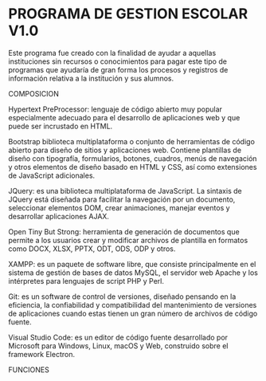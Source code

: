 # PROGRAMA DE GESTION ESCOLAR V1.0
Este programa fue creado con la finalidad de ayudar a aquellas instituciones sin recursos o conocimientos para pagar este tipo de programas que ayudaría de gran forma los procesos y registros de información relativa a la institución y sus alumnos.

COMPOSICION

Hypertext PreProcessor: lenguaje de código abierto muy popular especialmente adecuado para el desarrollo de aplicaciones web y que puede ser incrustado en HTML. 

Bootstrap biblioteca multiplataforma o conjunto de herramientas de código abierto para diseño de sitios y aplicaciones web. Contiene plantillas de diseño con tipografía, formularios, botones, cuadros, menús de navegación y otros elementos de diseño basado en HTML y CSS, así como extensiones de JavaScript adicionales. 

JQuery: es una biblioteca multiplataforma de JavaScript. La sintaxis de JQuery está diseñada para facilitar la navegación por un documento, seleccionar elementos DOM, crear animaciones, manejar eventos y desarrollar aplicaciones AJAX. 

Open Tiny But Strong: herramienta de generación de documentos que permite a los usuarios crear y modificar archivos de plantilla en formatos como DOCX, XLSX, PPTX, ODT, ODS, ODP y otros. 

XAMPP: es un paquete de software libre, que consiste principalmente en el sistema de gestión de bases de datos MySQL, el servidor web Apache y los intérpretes para lenguajes de script PHP y Perl.

Git: es un software de control de versiones, diseñado pensando en la eficiencia, la confiabilidad y compatibilidad del mantenimiento de versiones de aplicaciones cuando estas tienen un gran número de archivos de código
fuente. 

Visual Studio Code: es un editor de código fuente desarrollado por Microsoft para Windows, Linux, macOS y Web, construido sobre el framework Electron.  

FUNCIONES
